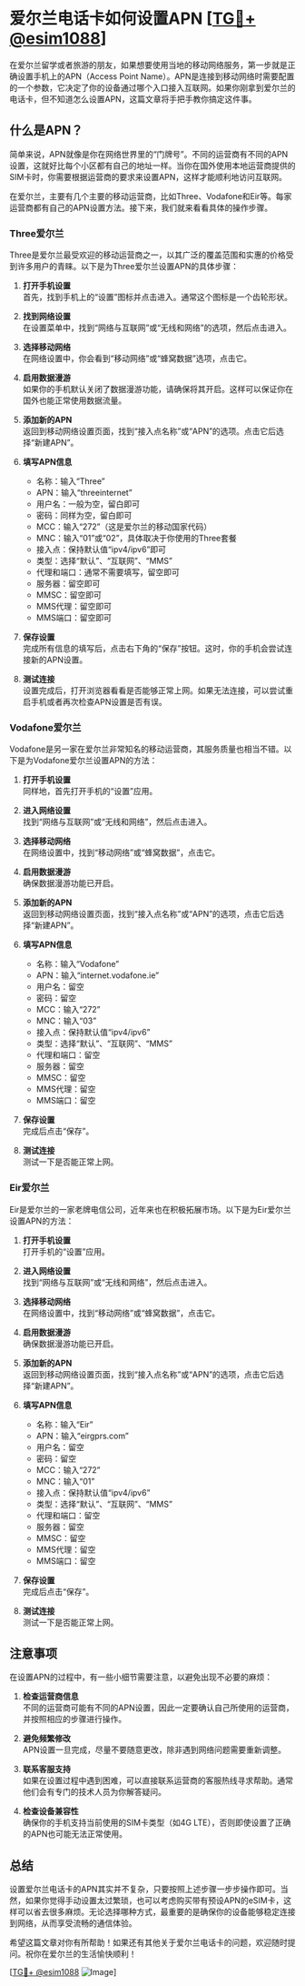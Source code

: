# 爱尔兰电话卡如何设置APN [[TG💪+ @esim1088](https://t.me/s/esim1088)]

在爱尔兰留学或者旅游的朋友，如果想要使用当地的移动网络服务，第一步就是正确设置手机上的APN（Access Point Name）。APN是连接到移动网络时需要配置的一个参数，它决定了你的设备通过哪个入口接入互联网。如果你刚拿到爱尔兰的电话卡，但不知道怎么设置APN，这篇文章将手把手教你搞定这件事。

## 什么是APN？

简单来说，APN就像是你在网络世界里的“门牌号”。不同的运营商有不同的APN设置，这就好比每个小区都有自己的地址一样。当你在国外使用本地运营商提供的SIM卡时，你需要根据运营商的要求来设置APN，这样才能顺利地访问互联网。

在爱尔兰，主要有几个主要的移动运营商，比如Three、Vodafone和Eir等。每家运营商都有自己的APN设置方法。接下来，我们就来看看具体的操作步骤。

### Three爱尔兰

Three是爱尔兰最受欢迎的移动运营商之一，以其广泛的覆盖范围和实惠的价格受到许多用户的青睐。以下是为Three爱尔兰设置APN的具体步骤：

1. **打开手机设置**  
   首先，找到手机上的“设置”图标并点击进入。通常这个图标是一个齿轮形状。

2. **找到网络设置**  
   在设置菜单中，找到“网络与互联网”或“无线和网络”的选项，然后点击进入。

3. **选择移动网络**  
   在网络设置中，你会看到“移动网络”或“蜂窝数据”选项，点击它。

4. **启用数据漫游**  
   如果你的手机默认关闭了数据漫游功能，请确保将其开启。这样可以保证你在国外也能正常使用数据流量。

5. **添加新的APN**  
   返回到移动网络设置页面，找到“接入点名称”或“APN”的选项。点击它后选择“新建APN”。

6. **填写APN信息**  
   - 名称：输入“Three”
   - APN：输入“threeinternet”
   - 用户名：一般为空，留白即可
   - 密码：同样为空，留白即可
   - MCC：输入“272”（这是爱尔兰的移动国家代码）
   - MNC：输入“01”或“02”，具体取决于你使用的Three套餐
   - 接入点：保持默认值“ipv4/ipv6”即可
   - 类型：选择“默认”、“互联网”、“MMS”
   - 代理和端口：通常不需要填写，留空即可
   - 服务器：留空即可
   - MMSC：留空即可
   - MMS代理：留空即可
   - MMS端口：留空即可

7. **保存设置**  
   完成所有信息的填写后，点击右下角的“保存”按钮。这时，你的手机会尝试连接新的APN设置。

8. **测试连接**  
   设置完成后，打开浏览器看看是否能够正常上网。如果无法连接，可以尝试重启手机或者再次检查APN设置是否有误。

### Vodafone爱尔兰

Vodafone是另一家在爱尔兰非常知名的移动运营商，其服务质量也相当不错。以下是为Vodafone爱尔兰设置APN的方法：

1. **打开手机设置**  
   同样地，首先打开手机的“设置”应用。

2. **进入网络设置**  
   找到“网络与互联网”或“无线和网络”，然后点击进入。

3. **选择移动网络**  
   在网络设置中，找到“移动网络”或“蜂窝数据”，点击它。

4. **启用数据漫游**  
   确保数据漫游功能已开启。

5. **添加新的APN**  
   返回到移动网络设置页面，找到“接入点名称”或“APN”的选项，点击它后选择“新建APN”。

6. **填写APN信息**  
   - 名称：输入“Vodafone”
   - APN：输入“internet.vodafone.ie”
   - 用户名：留空
   - 密码：留空
   - MCC：输入“272”
   - MNC：输入“03”
   - 接入点：保持默认值“ipv4/ipv6”
   - 类型：选择“默认”、“互联网”、“MMS”
   - 代理和端口：留空
   - 服务器：留空
   - MMSC：留空
   - MMS代理：留空
   - MMS端口：留空

7. **保存设置**  
   完成后点击“保存”。

8. **测试连接**  
   测试一下是否能正常上网。

### Eir爱尔兰

Eir是爱尔兰的一家老牌电信公司，近年来也在积极拓展市场。以下是为Eir爱尔兰设置APN的方法：

1. **打开手机设置**  
   打开手机的“设置”应用。

2. **进入网络设置**  
   找到“网络与互联网”或“无线和网络”，然后点击进入。

3. **选择移动网络**  
   在网络设置中，找到“移动网络”或“蜂窝数据”，点击它。

4. **启用数据漫游**  
   确保数据漫游功能已开启。

5. **添加新的APN**  
   返回到移动网络设置页面，找到“接入点名称”或“APN”的选项，点击它后选择“新建APN”。

6. **填写APN信息**  
   - 名称：输入“Eir”
   - APN：输入“eirgprs.com”
   - 用户名：留空
   - 密码：留空
   - MCC：输入“272”
   - MNC：输入“01”
   - 接入点：保持默认值“ipv4/ipv6”
   - 类型：选择“默认”、“互联网”、“MMS”
   - 代理和端口：留空
   - 服务器：留空
   - MMSC：留空
   - MMS代理：留空
   - MMS端口：留空

7. **保存设置**  
   完成后点击“保存”。

8. **测试连接**  
   测试一下是否能正常上网。

## 注意事项

在设置APN的过程中，有一些小细节需要注意，以避免出现不必要的麻烦：

1. **检查运营商信息**  
   不同的运营商可能有不同的APN设置，因此一定要确认自己所使用的运营商，并按照相应的步骤进行操作。

2. **避免频繁修改**  
   APN设置一旦完成，尽量不要随意更改，除非遇到网络问题需要重新调整。

3. **联系客服支持**  
   如果在设置过程中遇到困难，可以直接联系运营商的客服热线寻求帮助。通常他们会有专门的技术人员为你解答疑问。

4. **检查设备兼容性**  
   确保你的手机支持当前使用的SIM卡类型（如4G LTE），否则即使设置了正确的APN也可能无法正常使用。

## 总结

设置爱尔兰电话卡的APN其实并不复杂，只要按照上述步骤一步步操作即可。当然，如果你觉得手动设置太过繁琐，也可以考虑购买带有预设APN的eSIM卡，这样可以省去很多麻烦。无论选择哪种方式，最重要的是确保你的设备能够稳定连接到网络，从而享受流畅的通信体验。

希望这篇文章对你有所帮助！如果还有其他关于爱尔兰电话卡的问题，欢迎随时提问。祝你在爱尔兰的生活愉快顺利！

[[TG💪+ @esim1088](https://t.me/s/esim1088) ![Image](https://i.postimg.cc/4NQfJmqS/Snipaste-2025-05-13-00-14-12.png)]